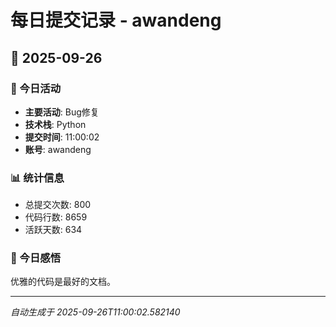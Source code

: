 # 每日提交记录 - awandeng

## 📅 2025-09-26

### 🎯 今日活动
- **主要活动**: Bug修复
- **技术栈**: Python
- **提交时间**: 11:00:02
- **账号**: awandeng

### 📊 统计信息
- 总提交次数: 800
- 代码行数: 8659
- 活跃天数: 634

### 💭 今日感悟
优雅的代码是最好的文档。

---
*自动生成于 2025-09-26T11:00:02.582140*
